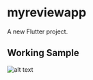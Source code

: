 # myreviewapp

A new Flutter project.

## Working Sample

![alt text](https://github.com/Helium-He/myreviewapp/blob/main/Raw/RatingApp.gif "Rating App")
